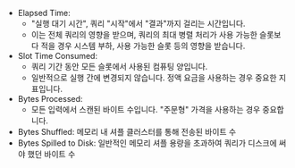 - Elapsed Time: 
    - "실행 대기 시간", 쿼리 "시작"에서 "결과"까지 걸리는 시간입니다. 
    - 이는 전체 쿼리의 영향을 받으며, 쿼리의 최대 병렬 처리가 사용 가능한 슬롯보다 적을 경우 시스템 부하, 사용 가능한 슬롯 등의 영향을 받습니다.
- Slot Time Consumed: 
    - 쿼리 기간 동안 모든 슬롯에서 사용된 컴퓨팅 양입니다. 
    - 일반적으로 실행 간에 변경되지 않습니다. 정액 요금을 사용하는 경우 중요한 지표입니다.
- Bytes Processed: 
    - 모든 입력에서 스캔된 바이트 수입니다. "주문형" 가격을 사용하는 경우 중요합니다.
- Bytes Shuffled: 메모리 내 셔플 클러스터를 통해 전송된 바이트 수
- Bytes Spilled to Disk: 일반적인 메모리 셔플 용량을 초과하여 쿼리가 디스크에 써야 했던 바이트 수
